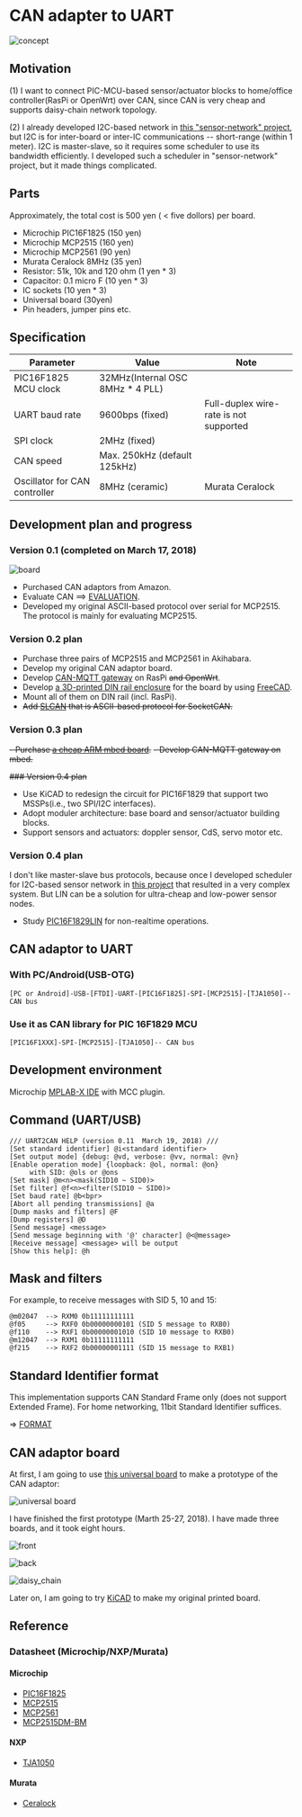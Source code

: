 # CAN adapter to UART

![concept](./doc/concept.jpg)

## Motivation

(1) I want to connect PIC-MCU-based sensor/actuator blocks to home/office controller(RasPi or OpenWrt) over CAN, since CAN is very cheap and supports daisy-chain network topology.

(2) I already developed I2C-based network in [this "sensor-network" project](https://github.com/araobp/sensor-network), but I2C is for inter-board or inter-IC communications -- short-range (within 1 meter). I2C is master-slave, so it requires some scheduler to use its bandwidth efficiently. I developed such a scheduler in "sensor-network" project, but it made things complicated.

## Parts

Approximately, the total cost is 500 yen ( < five dollors) per board.

- Microchip PIC16F1825 (150 yen)
- Microchip MCP2515 (160 yen)
- Microchip MCP2561 (90 yen)
- Murata Ceralock 8MHz (35 yen)
- Resistor: 51k, 10k and 120 ohm (1 yen * 3)
- Capacitor: 0.1 micro F (10 yen * 3)
- IC sockets (10 yen * 3)
- Universal board (30yen)
- Pin headers, jumper pins etc.

## Specification

|Parameter           |Value                       |Note
|--------------------|----------------------------|---------------------------|
|PIC16F1825 MCU clock|32MHz(Internal OSC 8MHz * 4 PLL)                        |
|UART baud rate      |9600bps (fixed)             |Full-duplex wire-rate is not supported|
|SPI clock           |2MHz (fixed)                |                           |
|CAN speed           |Max. 250kHz (default 125kHz)|                           |
|Oscillator for CAN controller|8MHz (ceramic)     |Murata Ceralock            |

## Development plan and progress

### Version 0.1 (completed on March 17, 2018)

![board](./doc/board.jpg)

- Purchased CAN adaptors from Amazon.
- Evaluate CAN ==> [EVALUATION](./doc/EVALUATION.md).
- Developed my original ASCII-based protocol over serial for MCP2515. The protocol is mainly for evaluating MCP2515.

### Version 0.2 plan

- Purchase three pairs of MCP2515 and MCP2561 in Akihabara.
- Develop my original CAN adaptor board.
- Develop [CAN-MQTT gateway](./gateway/gateway.js) on RasPi ~~and OpenWrt~~.
- Develop [a 3D-printed DIN rail enclosure](./cad/adapter_to_uart.stl) for the board by using [FreeCAD](https://www.freecadweb.org/).
- Mount all of them on DIN rail (incl. RasPi).
- ~~Add [SLCAN](https://elixir.bootlin.com/linux/v3.4/source/drivers/net/can/slcan.c) that is ASCII-based protocol for SocketCAN.~~

### Version 0.3 plan

~~- Purchase [a cheap ARM mbed board](http://akizukidenshi.com/catalog/g/gK-12144/).~~
~~- Develop CAN-MQTT gateway on mbed.~~

~~### Version 0.4 plan~~

- Use KiCAD to redesign the circuit for PIC16F1829 that support two MSSPs(i.e., two SPI/I2C interfaces).
- Adopt moduler architecture: base board and sensor/actuator building blocks.
- Support sensors and actuators: doppler sensor, CdS, servo motor etc.

### Version 0.4 plan

I don't like master-slave bus protocols, because once I developed scheduler for I2C-based sensor network in [this project](https://github.com/araobp/sensor-network) that resulted in a very complex system. But LIN can be a solution for ultra-cheap and low-power sensor nodes.

- Study [PIC16F1829LIN](http://ww1.microchip.com/downloads/en/DeviceDoc/41673A.pdf) for non-realtime operations.

## CAN adaptor to UART

### With PC/Android(USB-OTG)

```
[PC or Android]-USB-[FTDI]-UART-[PIC16F1825]-SPI-[MCP2515]-[TJA1050]-- CAN bus

```

### Use it as CAN library for PIC 16F1829 MCU

```
[PIC16F1XXX]-SPI-[MCP2515]-[TJA1050]-- CAN bus                   
```

## Development environment

Microchip [MPLAB-X IDE](http://www.microchip.com/mplab/mplab-x-ide) with MCC plugin.

## Command (UART/USB)

```
/// UART2CAN HELP (version 0.11  March 19, 2018) ///
[Set standard identifier] @i<standard identifier>
[Set output mode] {debug: @vd, verbose: @vv, normal: @vn}
[Enable operation mode] {loopback: @ol, normal: @on}
     with SID: @ols or @ons
[Set mask] @m<n><mask(SID10 ~ SID0)>
[Set filter] @f<n><filter(SID10 ~ SID0)>
[Set baud rate] @b<bpr>
[Abort all pending transmissions] @a
[Dump masks and filters] @F
[Dump registers] @D
[Send message] <message>
[Send message beginning with '@' character] @<@message>
[Receive message] <message> will be output
[Show this help]: @h
```

## Mask and filters

For example, to receive messages with SID 5, 10 and 15:
```
@m02047  --> RXM0 0b11111111111
@f05     --> RXF0 0b00000000101 (SID 5 message to RXB0)
@f110    --> RXF1 0b00000001010 (SID 10 message to RXB0)
@m12047  --> RXM1 0b11111111111
@f215    --> RXF2 0b00000001111 (SID 15 message to RXB1)
```

## Standard Identifier format

This implementation supports CAN Standard Frame only (does not support Extended Frame). For home networking, 11bit Standard Identifier suffices.

=> [FORMAT](./doc/FORMAT.md)

## CAN adaptor board

At first, I am going to use [this universal board](http://akizukidenshi.com/catalog/g/gP-08241/) to make a prototype of the CAN adaptor:

![universal board](./doc/universal_board.jpg)

I have finished the first prototype (Marth 25-27, 2018). I have made three boards, and it took eight hours.

![front](./doc/universal_board_front.jpg)

![back](./doc/universal_board_back.jpg)

![daisy_chain](./doc/daisy_chain.jpg)

Later on, I am going to try [KiCAD](http://kicad-pcb.org/) to make my original printed board.

## Reference

### Datasheet (Microchip/NXP/Murata)

#### Microchip
- [PIC16F1825](http://ww1.microchip.com/downloads/en/DeviceDoc/41440A.pdf)
- [MCP2515](http://ww1.microchip.com/downloads/en/DeviceDoc/21801d.pdf)
- [MCP2561](http://ww1.microchip.com/downloads/en/DeviceDoc/20005167C.pdf)
- [MCP2515DM-BM](http://www.microchip.com/Developmenttools/ProductDetails.aspx?PartNO=MCP2515DM-BM)

#### NXP
- [TJA1050](https://www.nxp.com/docs/en/data-sheet/TJA1050.pdf)

#### Murata
- [Ceralock](https://www.murata.com/~/media/webrenewal/support/library/catalog/products/timingdevice/ceralock/p17e.ashx)

